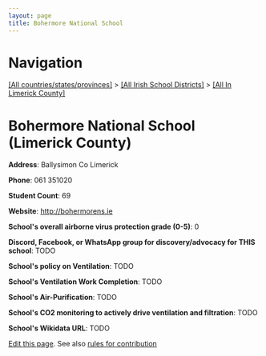 ```yaml
---
layout: page
title: Bohermore National School
---
```

# Navigation

[[All countries/states/provinces]](../../..) > [[All Irish School Districts]](../..) > [[All In Limerick County]](..)

# Bohermore National School (Limerick County)

**Address**: Ballysimon Co Limerick

**Phone**: 061 351020

**Student Count**: 69

**Website**: <http://bohermorens.ie>

**School's overall airborne virus protection grade (0-5)**: 0

**Discord, Facebook, or WhatsApp group for discovery/advocacy for THIS school**: TODO

**School's policy on Ventilation**: TODO

**School's Ventilation Work Completion**: TODO

**School's Air-Purification**: TODO

**School's CO2 monitoring to actively drive ventilation and filtration**: TODO

**School's Wikidata URL**: TODO


[Edit this page](https://github.com/ventilate-schools/Ireland/edit/main/./Limerick_County/Bohermore_National_School.md). See also [rules for contribution](../../../contribution-rules/)